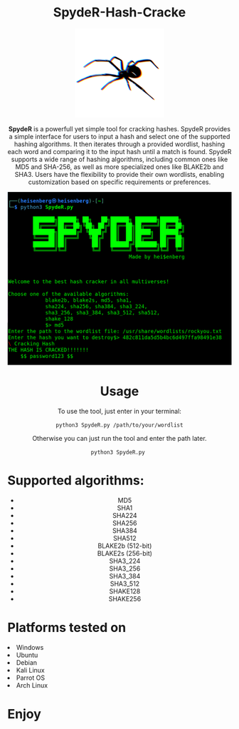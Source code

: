 <div align='center'>
    <h1>SpydeR-Hash-Cracke </h1>
    <img src="https://github.com/L101111/SpydeR-Hash-Cracker/blob/main/l.png" width="200px" />
 <br>
    

<p><b>SpydeR</b> is a powerfull yet simple tool for cracking hashes. SpydeR provides a simple interface for users to input a hash and select one of the supported hashing algorithms. It then iterates through a provided wordlist, hashing each word and comparing it to the input hash until a match is found. SpydeR supports a wide range of hashing algorithms, including common ones like MD5 and SHA-256, as well as more specialized ones like BLAKE2b and SHA3. Users have the flexibility to provide their own wordlists, enabling customization based on specific requirements or preferences.</p>

<img src="https://github.com/L101111/SpydeR-Hash-Cracker/blob/main/screen.png" width="600px"/>

# Usage

To use the tool, just enter in your terminal:

    python3 SpydeR.py /path/to/your/wordlist

Otherwise you can just run the tool and enter the path later.
    
    python3 SpydeR.py 
    

</div>

# Supported algorithms: 
<center><ul> 
<li>MD5</li>
<li>SHA1</li>
<li>SHA224</li>
<li>SHA256</li>
<li>SHA384</li>
<li>SHA512</li>
<li>BLAKE2b (512-bit)</li>
<li>BLAKE2s (256-bit)</li>
<li>SHA3_224</li>
<li>SHA3_256</li>
<li>SHA3_384</li>
<li>SHA3_512</li>
<li>SHAKE128</li>
<li>SHAKE256</li>
</ul></center>

# Platforms tested on
<li>Windows</li>
<li>Ubuntu</li>
<li>Debian</li>
<li>Kali Linux</li>
<li>Parrot OS</li>
<li>Arch Linux</li>

# Enjoy


